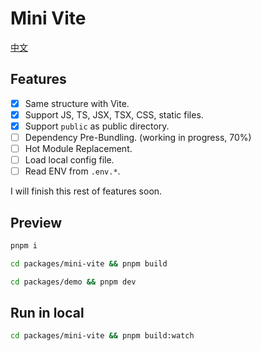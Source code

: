 # Mini Vite

[中文](./README-CN.md)  

## Features

- [x] Same structure with Vite.
- [x] Support JS, TS, JSX, TSX, CSS, static files.
- [x] Support `public` as public directory.
- [ ] Dependency Pre-Bundling. (working in progress, 70%)
- [ ] Hot Module Replacement.
- [ ] Load local config file.
- [ ] Read ENV from `.env.*`.

I will finish this rest of features soon.   

## Preview

```bash
pnpm i

cd packages/mini-vite && pnpm build 

cd packages/demo && pnpm dev
```

## Run in local

```bash
cd packages/mini-vite && pnpm build:watch
```